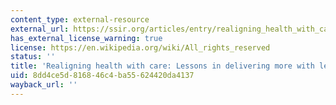 ```yaml
---
content_type: external-resource
external_url: https://ssir.org/articles/entry/realigning_health_with_care
has_external_license_warning: true
license: https://en.wikipedia.org/wiki/All_rights_reserved
status: ''
title: 'Realigning health with care: Lessons in delivering more with less.'
uid: 8dd4ce5d-8168-46c4-ba55-624420da4137
wayback_url: ''
---
```

